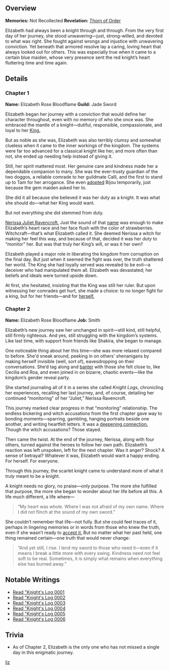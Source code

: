 <!-- title: Elizabeth Rose Bloodflame -->
<!-- quote: For honour, onwards and upwards! -->
<!-- chapters: -1 -->
<!-- images: (Elizabeth's Chapter 1 Profile), (Elizabeth in the "Start Again" MV), (Elizabeth fighting along with Cecilia), (Elizbaeth's key moments illustrated through each day), (Elizabeth's Chapter 2 Profile), (Elizabeth writing her daily journal), (Elizabeth in Chapter 2's Ending) -->
<!-- model: false -->

## Overview

**Memories:** Not Recollected
**Revelation:** [Thorn of Order](#entry:thorn-of-order-entry)

Elizabeth had always been a knight through and through. From the very first day of her journey, she stood unwavering—just, strong-willed, and devoted to what was right. She fought against wrongs and injustice with unwavering conviction. Yet beneath that armored resolve lay a caring, loving heart that always looked out for others. This was especially true when it came to a certain blue maiden, whose very presence sent the red knight’s heart fluttering time and time again.

## Details

### Chapter 1

**Name:** Elizabeth Rose Bloodflame
**Guild:** Jade Sword

Elizabeth began her journey with a conviction that would define her character throughout, even with no memory of who she once was. She embraced the mantle of a knight—dutiful, responsible, compassionate, and loyal to her [King.](#entry:outsider-entry)

But as noble as she was, Elizabeth was also terribly clumsy and somewhat clueless when it came to the inner workings of the kingdom. The systems were far too advanced for a classical knight like her, and more often than not, she ended up needing help instead of giving it.

Still, her spirit mattered most. Her genuine care and kindness made her a dependable companion to many. She was the ever-trusty guardian of the two doggos, a reliable comrade to her guildmate Calli, and the first to stand up to Tam for her arrogance. She even [adopted](https://www.youtube.com/live/oVguNTPnDww?feature=shared&t=1902) Bijou temporarily, just because the gem maiden asked her to.

She did it all because she believed it was her duty as a knight. It was what she should do—what her King would want.

But not everything she did stemmed from duty.

[Nerissa Juliet Ravencroft.](#entry:nerissa-entry) Just the sound of that [name](https://www.youtube.com/live/dCNrMstGc3I?t=1716) was enough to make Elizabeth’s heart race and her face flush with the color of strawberries. Witchcraft—that’s what Elizabeth called it. She deemed Nerissa a witch for making her feel this way, and because of that, decided it was her _duty_ to “monitor” her. But was that truly her King’s will, or was it her own?

Elizabeth played a major role in liberating the kingdom from corruption on the final day. But just when it seemed the fight was over, the truth shattered her world. The King she had loyally served was revealed to be evil—a deceiver who had manipulated them all. Elizabeth was devastated; her beliefs and ideals were turned upside down.

At first, she hesitated, insisting that the King was still her ruler. But upon witnessing her comrades get hurt, she made a choice: to no longer fight for a king, but for her friends—and for [herself.](https://www.youtube.com/live/_urPfTQnLes?t=17881)

### Chapter 2

**Name:** Elizabeth Rose Bloodflame
**Job:** Smith

Elizabeth’s new journey saw her unchanged in spirit—still kind, still helpful, still firmly righteous. And yes, still struggling with the kingdom’s systems. Like last time, with support from friends like Shakira, she began to manage.

One noticeable thing about her this time—she was more relaxed compared to before. She'd sneak around, peeking in on others' shenanigans by making herself invisible (well, sort of), eavesdropping on their conversations. She’d tag along and [banter](https://www.youtube.com/live/wnQuawM-3Jc?si=50KJ0NQbXZVnvoL6&t=8749) with those she felt close to, like Cecilia and Roa, and even joined in on bizarre, chaotic events—like the kingdom’s gender reveal party.

She started journaling all of it in a series she called _Knight Logs_, chronicling her experiences, recalling her last journey, and, of course, detailing her continued “monitoring” of her “Juliet,” Nerissa Ravencroft.

This journey marked clear progress in that “monitoring” relationship. The endless bickering and witch accusations from the first chapter gave way to bonding moments—sparring, gambling, hanging portraits beside one another, and writing heartfelt letters. It was a [deepening connection.](https://www.youtube.com/live/CVF91CqGD80?si=0WJ6A3s8dUHs0eLF&t=8123) Though the witch accusations? Those stayed.

Then came the twist. At the end of the journey, Nerissa, along with four others, turned against the heroes to follow her own path. Elizabeth’s reaction was left unspoken, left for the next chapter. Was it anger? Shock? A sense of betrayal? Whatever it was, Elizabeth would want a happy ending. For herself. For everyone.

Through this journey, the scarlet knight came to understand more of what it _truly_ meant to be a knight.

A knight needs no glory, no praise—only purpose. The more she fulfilled that purpose, the more she began to wonder about her life before all this. A life much different, a life where—

> “My heart was whole. Where I was not afraid of my own name. Where I did not flinch at the sound of my own sword.”

She couldn’t remember that life—not fully. But she could feel traces of it, perhaps in lingering memories or in words from those who knew the truth, even if she wasn’t ready to [accept it.](https://www.youtube.com/live/uEB2dIe37oo?si=6E-r2kSyXFeSXW_-&t=24060) But no matter what her past held, one thing remained certain—one truth that would never change:

> “And yet still, I rise.
> I lend my sword to those who need it—even if it means I break a little more with every swing.
> Kindness need not feel soft to be real.
> Sometimes, it is simply what remains when everything else has burned away.”

## Notable Writings

- [Read "Knight's Log 0001](#text:liz-journal-c2d1)
- [Read "Knight's Log 0002](#text:liz-journal-c2d2)
- [Read "Knight's Log 0003](#text:liz-journal-c2d4)
- [Read "Knight's Log 0004](#text:liz-journal-c2d5)
- [Read "Knight's Log 0005](#text:liz-journal-c2d6)
- [Read "Knight's Log 0006](#text:liz-journal-c2d7)

## Trivia

- As of Chapter 2, Elizabeth is the only one who has not missed a single day in this enigmatic journey.

[liz](#easter:easter-liz)
